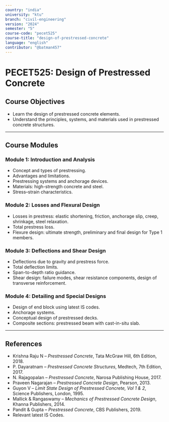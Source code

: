 ```yaml
---
country: "india"
university: "ktu"
branch: "civil-engineering"
version: "2024"
semester: "5"
course-code: "pecet525"
course-title: "design-of-prestressed-concrete"
language: "english"
contributor: "@batman457"
---
```


# PECET525: Design of Prestressed Concrete

## Course Objectives
- Learn the design of prestressed concrete elements.
- Understand the principles, systems, and materials used in prestressed concrete structures.

---

## Course Modules

### Module 1: Introduction and Analysis
- Concept and types of prestressing.
- Advantages and limitations.
- Prestressing systems and anchorage devices.
- Materials: high-strength concrete and steel.
- Stress–strain characteristics.

### Module 2: Losses and Flexural Design
- Losses in prestress: elastic shortening, friction, anchorage slip, creep, shrinkage, steel relaxation.
- Total prestress loss.
- Flexure design: ultimate strength, preliminary and final design for Type 1 members.

### Module 3: Deflections and Shear Design
- Deflections due to gravity and prestress force.
- Total deflection limits.
- Span-to-depth ratio guidance.
- Shear design: failure modes, shear resistance components, design of transverse reinforcement.

### Module 4: Detailing and Special Designs
- Design of end block using latest IS codes.
- Anchorage systems.
- Conceptual design of prestressed decks.
- Composite sections: prestressed beam with cast-in-situ slab.

---

## References

- Krishna Raju N – *Prestressed Concrete*, Tata McGraw Hill, 6th Edition, 2018.
- P. Dayaratnam – *Prestressed Concrete Structures*, Medtech, 7th Edition, 2017.
- N. Rajagopalan – *Prestressed Concrete*, Narosa Publishing House, 2017.
- Praveen Nagarajan – *Prestressed Concrete Design*, Pearson, 2013.
- Guyon V – *Limit State Design of Prestressed Concrete, Vol 1 & 2*, Science Publishers, London, 1995.
- Mallick & Rangaswamy – *Mechanics of Prestressed Concrete Design*, Khanna Publishers, 2014.
- Pandit & Gupta – *Prestressed Concrete*, CBS Publishers, 2019.
- Relevant latest IS Codes.

